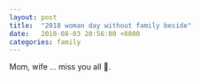 ```yaml
---
layout: post
title:  "2018 woman day without family beside"
date:   2018-08-03 20:56:00 +0800
categories: family
---
```


Mom, wife ... miss you all 🐡.
~~~~
